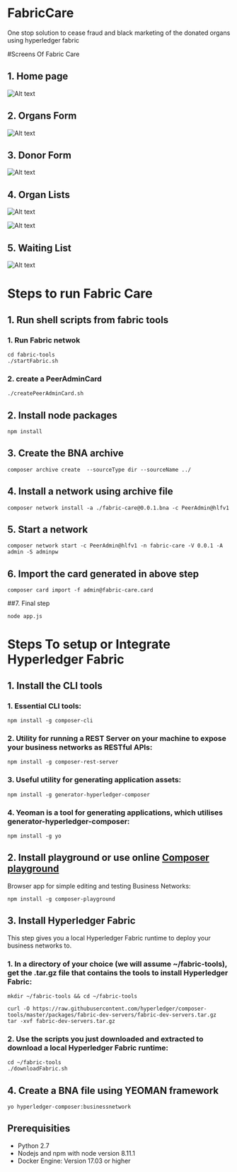 # FabricCare
One stop solution to cease fraud and black marketing of the donated organs using hyperledger fabric

#Screens Of Fabric Care
## 1. Home page
![Alt text](screens/homeScreen.png?raw=true)
## 2. Organs Form
![Alt text](screens/organForm.png?raw=true)
## 3. Donor Form
![Alt text](screens/donorForm.png?raw=true)
## 4. Organ Lists
![Alt text](screens/organFullList.png?raw=true)

![Alt text](screens/organsList.png?raw=true)
## 5. Waiting List
![Alt text](screens/waitingList.png?raw=true)
# Steps to run Fabric Care
## 1. Run shell scripts from fabric tools
### 1. Run Fabric netwok
```
cd fabric-tools
./startFabric.sh
```
### 2. create a PeerAdminCard
```
./createPeerAdminCard.sh
```
## 2. Install node packages
```
npm install
```
## 3. Create the BNA archive
```
composer archive create  --sourceType dir --sourceName ../
```
## 4. Install a network using archive file
```
composer network install -a ./fabric-care@0.0.1.bna -c PeerAdmin@hlfv1
```

## 5. Start a network 
```
composer network start -c PeerAdmin@hlfv1 -n fabric-care -V 0.0.1 -A admin -S adminpw
```

## 6. Import the card generated in above step
```
composer card import -f admin@fabric-care.card
```
##7. Final step
```
node app.js
```

# Steps To setup or Integrate Hyperledger Fabric
## 1. Install the CLI tools
### 1. Essential CLI tools:
```
npm install -g composer-cli
```
### 2. Utility for running a REST Server on your machine to expose your business networks as RESTful APIs:
```
npm install -g composer-rest-server
```
### 3. Useful utility for generating application assets:
```
npm install -g generator-hyperledger-composer
```
### 4. Yeoman is a tool for generating applications, which utilises generator-hyperledger-composer:
```
npm install -g yo
```
## 2. Install playground or use online  [Composer playground](https://composer-playground.mybluemix.net)
Browser app for simple editing and testing Business Networks:
```
npm install -g composer-playground
```
## 3. Install Hyperledger Fabric
This step gives you a local Hyperledger Fabric runtime to deploy your business networks to.
### 1. In a directory of your choice (we will assume ~/fabric-tools), get the .tar.gz file that contains the tools to install Hyperledger Fabric:
```
mkdir ~/fabric-tools && cd ~/fabric-tools

curl -O https://raw.githubusercontent.com/hyperledger/composer-tools/master/packages/fabric-dev-servers/fabric-dev-servers.tar.gz
tar -xvf fabric-dev-servers.tar.gz
```
### 2. Use the scripts you just downloaded and extracted to download a local Hyperledger Fabric runtime:
```
cd ~/fabric-tools
./downloadFabric.sh
```
## 4. Create a BNA file using YEOMAN framework
```
yo hyperledger-composer:businessnetwork
```

## Prerequisities
* Python 2.7
* Nodejs and npm with node version 8.11.1
* Docker Engine: Version 17.03 or higher

